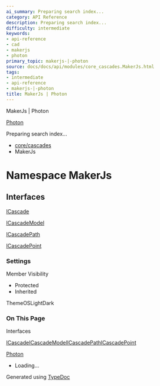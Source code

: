```yaml
---
ai_summary: Preparing search index...
category: API Reference
description: Preparing search index...
difficulty: intermediate
keywords:
- api-reference
- cad
- makerjs
- photon
primary_topic: makerjs-|-photon
source: docs/docs/api/modules/core_cascades.MakerJs.html
tags:
- intermediate
- api-reference
- makerjs-|-photon
title: MakerJs | Photon
---
```

MakerJs | Photon

[Photon](../index.md)




Preparing search index...

* [core/cascades](core_cascades.md)
* MakerJs

# Namespace MakerJs

## Interfaces

[ICascade](../interfaces/core_cascades.MakerJs.ICascade.md)


[ICascadeModel](../interfaces/core_cascades.MakerJs.ICascadeModel.md)


[ICascadePath](../interfaces/core_cascades.MakerJs.ICascadePath.md)


[ICascadePoint](../interfaces/core_cascades.MakerJs.ICascadePoint.md)

### Settings

Member Visibility

* Protected
* Inherited

ThemeOSLightDark

### On This Page

Interfaces

[ICascade](#icascade)[ICascadeModel](#icascademodel)[ICascadePath](#icascadepath)[ICascadePoint](#icascadepoint)

[Photon](../index.md)

* Loading...

Generated using [TypeDoc](https://typedoc.org/)
